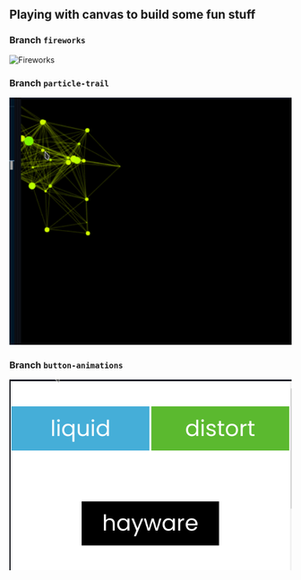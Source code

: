 ## Playing with canvas to build some fun stuff


### Branch `fireworks`
![Fireworks](assets/Peek%202021-08-10%2023-29.gif)

### Branch `particle-trail`
![Constellation Effect](assets/constlation-on-mousemove.gif)
### Branch `button-animations`
![Constellation Effect](assets/button-animation.gif)